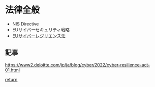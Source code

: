 # 法律全般

* NIS Directive
* EUサイバーセキュリティ戦略
* [EUサイバーレジリエンス法](./EU_Cyber_Resilience_Act.md)

## 記事
https://www2.deloitte.com/jp/ja/blog/cyber/2022/cyber-resilience-act-01.html

[return](../README.md)
